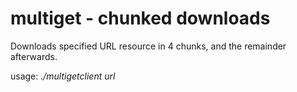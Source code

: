 # multiget - chunked downloads

Downloads specified URL resource in 4 chunks, and the remainder afterwards.

usage:
*./multigetclient _url_*
